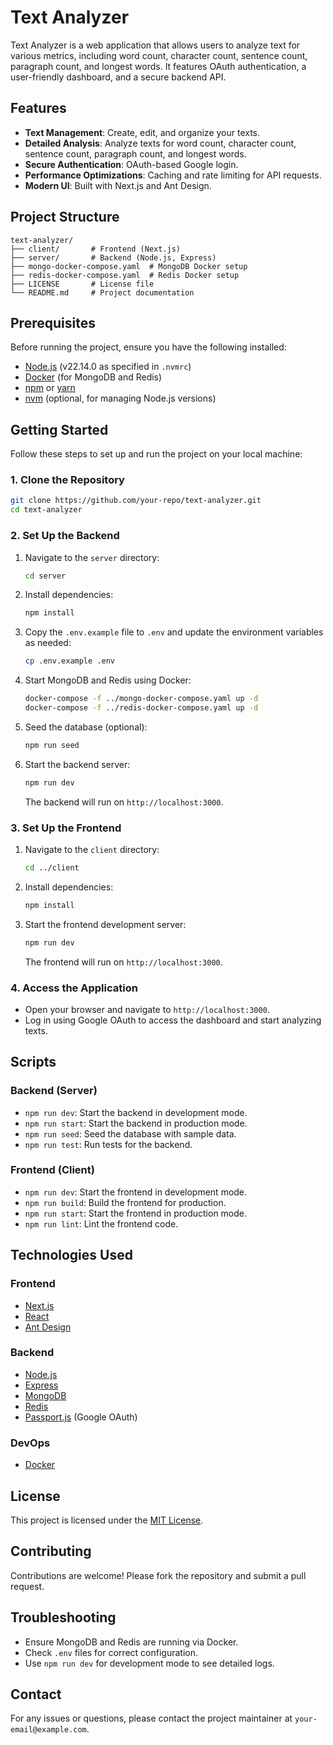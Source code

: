 # Text Analyzer

Text Analyzer is a web application that allows users to analyze text for various metrics, including word count, character count, sentence count, paragraph count, and longest words. It features OAuth authentication, a user-friendly dashboard, and a secure backend API.

## Features

- **Text Management**: Create, edit, and organize your texts.
- **Detailed Analysis**: Analyze texts for word count, character count, sentence count, paragraph count, and longest words.
- **Secure Authentication**: OAuth-based Google login.
- **Performance Optimizations**: Caching and rate limiting for API requests.
- **Modern UI**: Built with Next.js and Ant Design.

## Project Structure

```
text-analyzer/
├── client/       # Frontend (Next.js)
├── server/       # Backend (Node.js, Express)
├── mongo-docker-compose.yaml  # MongoDB Docker setup
├── redis-docker-compose.yaml  # Redis Docker setup
├── LICENSE       # License file
└── README.md     # Project documentation
```

## Prerequisites

Before running the project, ensure you have the following installed:

- [Node.js](https://nodejs.org/) (v22.14.0 as specified in `.nvmrc`)
- [Docker](https://www.docker.com/) (for MongoDB and Redis)
- [npm](https://www.npmjs.com/) or [yarn](https://yarnpkg.com/)
- [nvm](https://github.com/nvm-sh/nvm) (optional, for managing Node.js versions)

## Getting Started

Follow these steps to set up and run the project on your local machine:

### 1. Clone the Repository

```bash
git clone https://github.com/your-repo/text-analyzer.git
cd text-analyzer
```

### 2. Set Up the Backend

1. Navigate to the `server` directory:

   ```bash
   cd server
   ```

2. Install dependencies:

   ```bash
   npm install
   ```

3. Copy the `.env.example` file to `.env` and update the environment variables as needed:

   ```bash
   cp .env.example .env
   ```

4. Start MongoDB and Redis using Docker:

   ```bash
   docker-compose -f ../mongo-docker-compose.yaml up -d
   docker-compose -f ../redis-docker-compose.yaml up -d
   ```

5. Seed the database (optional):

   ```bash
   npm run seed
   ```

6. Start the backend server:

   ```bash
   npm run dev
   ```

   The backend will run on `http://localhost:3000`.

### 3. Set Up the Frontend

1. Navigate to the `client` directory:

   ```bash
   cd ../client
   ```

2. Install dependencies:

   ```bash
   npm install
   ```

3. Start the frontend development server:

   ```bash
   npm run dev
   ```

   The frontend will run on `http://localhost:3000`.

### 4. Access the Application

- Open your browser and navigate to `http://localhost:3000`.
- Log in using Google OAuth to access the dashboard and start analyzing texts.

## Scripts

### Backend (Server)

- `npm run dev`: Start the backend in development mode.
- `npm run start`: Start the backend in production mode.
- `npm run seed`: Seed the database with sample data.
- `npm run test`: Run tests for the backend.

### Frontend (Client)

- `npm run dev`: Start the frontend in development mode.
- `npm run build`: Build the frontend for production.
- `npm run start`: Start the frontend in production mode.
- `npm run lint`: Lint the frontend code.

## Technologies Used

### Frontend

- [Next.js](https://nextjs.org/)
- [React](https://reactjs.org/)
- [Ant Design](https://ant.design/)

### Backend

- [Node.js](https://nodejs.org/)
- [Express](https://expressjs.com/)
- [MongoDB](https://www.mongodb.com/)
- [Redis](https://redis.io/)
- [Passport.js](http://www.passportjs.org/) (Google OAuth)

### DevOps

- [Docker](https://www.docker.com/)

## License

This project is licensed under the [MIT License](LICENSE).

## Contributing

Contributions are welcome! Please fork the repository and submit a pull request.

## Troubleshooting

- Ensure MongoDB and Redis are running via Docker.
- Check `.env` files for correct configuration.
- Use `npm run dev` for development mode to see detailed logs.

## Contact

For any issues or questions, please contact the project maintainer at `your-email@example.com`.
